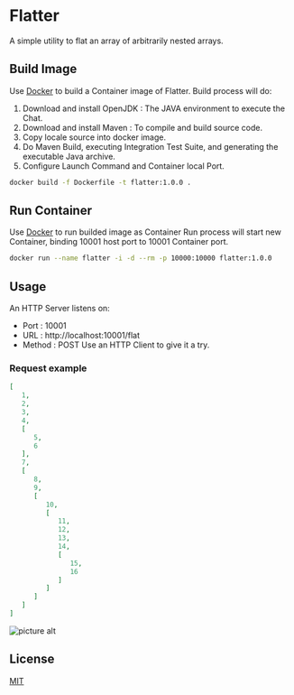 # Flatter

A simple utility to flat an array of arbitrarily nested arrays.

## Build Image

Use [Docker](https://www.docker.com) to build a Container image of Flatter.
Build process will do:
1. Download and install OpenJDK : The JAVA environment to execute the Chat.
2. Download and install Maven   : To compile and build source code.
3. Copy locale source into docker image.
4. Do Maven Build, executing Integration Test Suite, and generating the executable Java archive.
5. Configure Launch Command and Container local Port.

```bash
docker build -f Dockerfile -t flatter:1.0.0 .
```
## Run Container

Use [Docker](https://www.docker.com) to run builded image as Container
Run process will start new Container, binding 10001 host port to 10001 Container port.

```bash
docker run --name flatter -i -d --rm -p 10000:10000 flatter:1.0.0
```
## Usage

An HTTP Server listens on:
* Port   : 10001
* URL    : http://localhost:10001/flat
* Method : POST
Use an HTTP Client to give it a try.

### Request example
```json
[
   1,
   2,
   3,
   4,
   [
      5,
      6
   ],
   7,
   [
      8,
      9,
      [
         10,
         [
            11,
            12,
            13,
            14,
            [
               15,
               16
            ]
         ]
      ]
   ]
]
```

![picture alt](https://i.ibb.co/84LMFwY/Chat-Screen.png "Chat Preview")

## License
[MIT](https://choosealicense.com/licenses/mit/)

